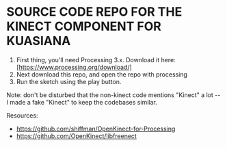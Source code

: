 # SOURCE CODE REPO FOR THE KINECT COMPONENT FOR KUASIANA

1. First thing, you'll need Processing 3.x. Download it here: [https://www.processing.org/download/]
1. Next download this repo, and open the repo with processing
1. Run the sketch using the play button.

Note: don't be disturbed that the non-kinect code mentions "Kinect" a lot -- I made a fake "Kinect" to keep the codebases similar.

Resources:
- https://github.com/shiffman/OpenKinect-for-Processing
- https://github.com/OpenKinect/libfreenect